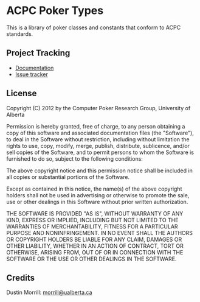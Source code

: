 ACPC Poker Types
========

This is a library of poker classes and constants that conform to ACPC standards.

Project Tracking
----------------

* [Documentation](http://www.ualberta.ca/~morrill/doc/acpc_poker_types)
* [Issue tracker](http://bitbucket.org/morrill/acpcpokertypes/issues?status=new&status=open)

License
-------

Copyright (C) 2012 by the Computer Poker Research Group, University of Alberta

Permission is hereby granted, free of charge, to any person obtaining a copy of
this software and associated documentation files (the "Software"), to deal in
the Software without restriction, including without limitation the rights to
use, copy, modify, merge, publish, distribute, sublicence, and/or sell copies
of the Software, and to permit persons to whom the Software is furnished to do
so, subject to the following conditions:

The above copyright notice and this permission notice shall be included in all
copies or substantial portions of the Software.

Except as contained in this notice, the name(s) of the above copyright holders
shall not be used in advertising or otherwise to promote the sale, use or other
dealings in this Software without prior written authorization.

THE SOFTWARE IS PROVIDED "AS IS", WITHOUT WARRANTY OF ANY KIND, EXPRESS OR
IMPLIED, INCLUDING BUT NOT LIMITED TO THE WARRANTIES OF MERCHANTABILITY,
FITNESS FOR A PARTICULAR PURPOSE AND NONINFRINGEMENT. IN NO EVENT SHALL THE
AUTHORS OR COPYRIGHT HOLDERS BE LIABLE FOR ANY CLAIM, DAMAGES OR OTHER
LIABILITY, WHETHER IN AN ACTION OF CONTRACT, TORT OR OTHERWISE, ARISING FROM,
OUT OF OR IN CONNECTION WITH THE SOFTWARE OR THE USE OR OTHER DEALINGS IN THE
SOFTWARE.

Credits
-------

Dustin Morrill: morrill@ualberta.ca
